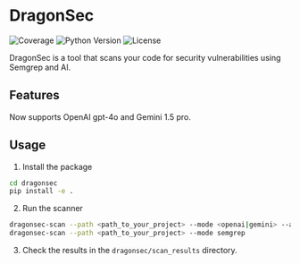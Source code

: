 # DragonSec

<!-- BADGIE TIME -->

![Coverage](https://img.shields.io/badge/coverage-90%25-green)
![Python Version](https://img.shields.io/badge/python-3.8%2B-blue)
![License](https://img.shields.io/badge/license-MIT-green)  

<!-- END BADGIE TIME -->

DragonSec is a tool that scans your code for security vulnerabilities using Semgrep and AI.

## Features
Now supports OpenAI gpt-4o and Gemini 1.5 pro.

## Usage
1. Install the package
```bash
cd dragonsec
pip install -e .
```
2. Run the scanner
```bash
dragonsec-scan --path <path_to_your_project> --mode <openai|gemini> --api-key <your_api_key>
dragonsec-scan --path <path_to_your_project> --mode semgrep
```
3. Check the results in the `dragonsec/scan_results` directory.